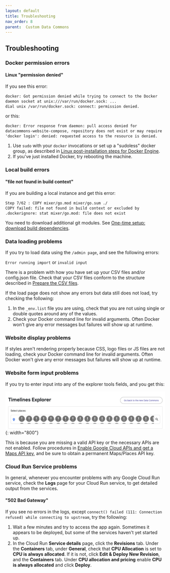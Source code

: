 ```yaml
---
layout: default
title: Troubleshooting
nav_order: 8
parent:  Custom Data Commons
---
```


## Troubleshooting

### Docker permission errors

#### Linux "permission denied"

If you see this error:

```
docker: Got permission denied while trying to connect to the Docker daemon socket at unix:///var/run/docker.sock: ...
dial unix /var/run/docker.sock: connect: permission denied.
```
or this:

```
docker: Error response from daemon: pull access denied for datacommons-website-compose, repository does not exist or may require 'docker login': denied: requested access to the resource is denied.
```

1. Use `sudo` with your `docker` invocations or set up a "sudoless" docker group, as described in [Linux post-installation steps for Docker Engine](https://docs.docker.com/engine/install/linux-postinstall/).
1. If you've just installed Docker, try rebooting the machine.


### Local build errors

#### "file not found in build context"

If you are building a local instance and get this error:

```
Step 7/62 : COPY mixer/go.mod mixer/go.sum ./  
COPY failed: file not found in build context or excluded by .dockerignore: stat mixer/go.mod: file does not exist
```

You need to download additional git modules. See [One-time setup: download build dependencies](build_repo.md#download_deps).

### Data loading problems

If you try to load data using the `/admin page`, and see the following errors:

`Error running import` or  `invalid input`

There is a problem with how you have set up your CSV files and/or config.json file. Check that your CSV files conform to the structure described in [Prepare the CSV files](custom_data.md#prepare-csv).

If the load page does not show any errors but data still does not load, try checking the following:

1. In the `_env.list` file you are using, check that you are not using single or double quotes around any of the values.
1. Check your Docker command line for invalid arguments. Often Docker won't give any error messages but failures will show up at runtime.

### Website display problems

If styles aren't rendering properly because CSS, logo files or JS files are not loading, check your Docker command line for invalid arguments. Often Docker won't give any error messages but failures will show up at runtime.

### Website form input problems

If you try to enter input into any of the explorer tools fields, and you get this:

![screenshot_troubleshoot](/assets/images/custom_dc/customdc_screenshot7.png){: width="800"}

This is because you are missing a valid API key or the necessary APIs are not enabled. Follow procedures in [Enable Google Cloud APIs and get a Maps API key](quickstart.md#maps-key), and be sure to obtain a permanent Maps/Places API key.

### Cloud Run Service problems

In general, whenever you encounter problems with any Google Cloud Run service, check the **Logs** page for your Cloud Run service, to get detailed output from the services. 

#### "502 Bad Gateway" 

If you see no errors in the logs, except `connect() failed (111: Connection refused) while connecting to upstream`, try the following:

1. Wait a few minutes and try to access the app again. Sometimes it appears to be deployed, but some of the services haven't yet started up.
1. In the Cloud Run **Service details** page, click the **Revisions** tab. Under the **Containers** tab, under **General**, check that **CPU Allocation** is set to **CPU is always allocated**. If it is not, click **Edit & Deploy New Revision**, and the **Containers** tab. Under **CPU allocation and pricing** enable **CPU is always allocated** and click **Deploy**. 